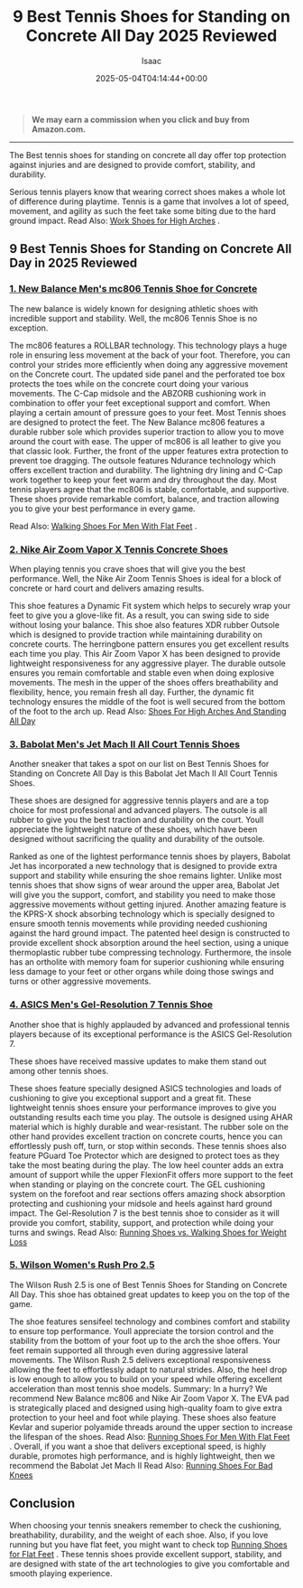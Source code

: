 ﻿---
author: Isaac
layout: post
title: 9 Best Tennis Shoes for Standing on Concrete All Day 2025 Reviewed
date: '2025-05-04T04:14:44+00:00'
categories:
- Running shoes
tags: []
slug: /best-tennis-shoes-for-standing-on-concrete-all-day/
lastmod: 2025-05-07T12:21:25+03:00
---
> **We may earn a commission when you click and buy from Amazon.com.**
>

---
The Best tennis shoes for standing on concrete all day offer top protection against injuries and are designed to provide comfort, stability, and durability.

Serious tennis players know that wearing correct shoes makes a whole lot of difference during playtime.
Tennis is a game that involves a lot of speed, movement, and agility as such the feet take some biting due to the hard ground impact. Read Also:
[Work Shoes for High Arches](https://pestpolicy.com/best-work-shoes-for-high-arches/)
.
## 9 Best Tennis Shoes for Standing on Concrete All Day in 2025 Reviewed
### [1. New Balance Men's mc806 Tennis Shoe for Concrete](https://www.amazon.com/dp/B0098IISEU/?tag=p-policy-20)
The new balance is widely known for designing athletic shoes with incredible support and stability. Well, the mc806 Tennis Shoe is no exception.

The mc806 features a ROLLBAR technology. This technology plays a huge role in ensuring less movement at the back of your foot. Therefore, you can control your strides more efficiently when doing any aggressive movement on the Concrete court.
The updated side panel and the perforated toe box protects the toes while on the concrete court doing your various movements. The C-Cap midsole and the ABZORB cushioning work in combination to offer your feet exceptional support and comfort.
When playing a certain amount of pressure goes to your feet. Most Tennis shoes are designed to protect the feet. The New Balance mc806 features a durable rubber sole which provides superior traction to allow you to move around the court with ease.
The upper of mc806 is all leather to give you that classic look. Further, the front of the upper features extra protection to prevent toe dragging.
The outsole features Ndurance technology which offers excellent traction and durability. The lightning dry lining and C-Cap work together to keep your feet warm and dry throughout the day.
Most tennis players agree that the mc806 is stable, comfortable, and supportive. These shoes provide remarkable comfort, balance, and traction allowing you to give your best performance in every game.

Read Also:
[Walking Shoes For Men With Flat Feet](https://pestpolicy.com/best-walking-shoes-for-men-with-flat-feet/)
.
### [2. Nike Air Zoom Vapor X Tennis Concrete Shoes](https://www.amazon.com/dp/B0761YNNQQ/?tag=p-policy-20)
When playing tennis you crave shoes that will give you the best performance. Well, the Nike Air Zoom Tennis Shoes is ideal for a block of concrete or hard court and delivers amazing results.

This shoe features a Dynamic Fit system which helps to securely wrap your feet to give you a glove-like fit. As a result, you can swing side to side without losing your balance.
This shoe also features XDR rubber Outsole which is designed to provide traction while maintaining durability on concrete courts. The herringbone pattern ensures you get excellent results each time you play.
This Air Zoom Vapor X has been designed to provide lightweight responsiveness for any aggressive player. The durable outsole ensures you remain comfortable and stable even when doing explosive movements.
The mesh in the upper of the shoes offers breathability and flexibility, hence, you remain fresh all day. Further, the dynamic fit technology ensures the middle of the foot is well secured from the bottom of the foot to the arch up.
Read Also:
[Shoes For High Arches And Standing All Day](https://pestpolicy.com/best-shoes-for-high-arches-and-standing-all-day/)
### [3. Babolat Men's Jet Mach II All Court Tennis Shoes](https://www.amazon.com/dp/B07871KYJ4/?tag=p-policy-20)
Another sneaker that takes a spot on our list on Best Tennis Shoes for Standing on Concrete All Day is this Babolat Jet Mach II All Court Tennis Shoes.

These shoes are designed for aggressive tennis players and are a top choice for most professional and advanced players. The outsole is all rubber to give you the best traction and durability on the court.
Youll appreciate the lightweight nature of these shoes, which have been designed without sacrificing the quality and durability of the outsole.

Ranked as one of the lightest performance tennis shoes by players, Babolat Jet has incorporated a new technology that is designed to provide extra support and stability while ensuring the shoe remains lighter.
Unlike most tennis shoes that show signs of wear around the upper area, Babolat Jet will give you the support, comfort, and stability you need to make those aggressive movements without getting injured.
Another amazing feature is the KPRS-X shock absorbing technology which is specially designed to ensure smooth tennis movements while providing needed cushioning against the hard ground impact.
The patented heel design is constructed to provide excellent shock absorption around the heel section, using a unique thermoplastic rubber tube compressing technology.
Furthermore, the insole has an ortholite with memory foam for superior cushioning while ensuring less damage to your feet or other organs while doing those swings and turns or other aggressive movements.
### [4. ASICS Men's Gel-Resolution 7 Tennis Shoe](https://www.amazon.com/dp/B01H32I5UY/?tag=p-policy-20)
Another shoe that is highly applauded by advanced and professional tennis players because of its exceptional performance is the ASICS Gel-Resolution 7.

These shoes have received massive updates to make them stand out among other tennis shoes.

These shoes feature specially designed ASICS technologies and loads of cushioning to give you exceptional support and a great fit.
These lightweight tennis shoes ensure your performance improves to give you outstanding results each time you play.
The outsole is designed using AHAR material which is highly durable and wear-resistant. The rubber sole on the other hand provides excellent traction on concrete courts, hence you can effortlessly push off, turn, or stop within seconds.
These tennis shoes also feature PGuard Toe Protector which are designed to protect toes as they take the most beating during the play. The low heel counter adds an extra amount of support while the upper FlexionFit offers more support to the feet when standing or playing on the concrete court.
The GEL cushioning system on the forefoot and rear sections offers amazing shock absorption protecting and cushioning your midsole and heels against hard ground impact.
The Gel-Resolution 7 is the best tennis shoe to consider as it will provide you comfort, stability, support, and protection while doing your turns and swings.
Read Also:
[Running Shoes vs. Walking Shoes for Weight Loss](https://pestpolicy.com/running-shoes-vs-walking-shoes-for-weight-loss/)
### [5. Wilson Women's Rush Pro 2.5](https://www.amazon.com/dp/B077J1KG1G/?tag=p-policy-20)
The Wilson Rush 2.5 is one of Best Tennis Shoes for Standing on Concrete All Day. This shoe has obtained great updates to keep you on the top of the game.


The shoe features sensifeel technology and combines comfort and stability to ensure top performance. Youll appreciate the torsion control and the stability from the bottom of your foot up to the arch the shoe offers.
Your feet remain supported all through even during aggressive lateral movements. The Wilson Rush 2.5 delivers exceptional responsiveness allowing the feet to effortlessly adapt to natural strides.
Also, the heel drop is low enough to allow you to build on your speed while offering excellent acceleration than most tennis shoe models. Summary: In a hurry? We recommend New Balance mc806 and Nike Air Zoom Vapor X.
The EVA pad is strategically placed and designed using high-quality foam to give extra protection to your heel and foot while playing.
These shoes also feature Kevlar and superior polyamide threads around the upper section to increase the lifespan of the shoes. Read Also:
[Running Shoes For Men With Flat Feet](https://pestpolicy.com/best-running-shoes-for-men-with-flat-feet/)
.
Overall, if you want a shoe that delivers exceptional speed, is highly durable, promotes high performance, and is highly lightweight, then we recommend the Babolat Jet Mach II
Read Also:
[Running Shoes For Bad Knees](https://pestpolicy.com/best-running-shoes-for-bad-knees/)
## Conclusion
When choosing your tennis sneakers remember to check the cushioning, breathability, durability, and the weight of each shoe. Also, if you love running but you have flat feet, you might want to check top
[Running Shoes for Flat Feet](https://pestpolicy.com/best-running-shoes-for-men-with-flat-feet/)
.
These tennis shoes provide excellent support, stability, and are designed with state of the art technologies to give you comfortable and smooth playing experience.
